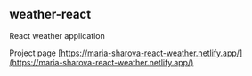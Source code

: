 ## weather-react

React weather application

Project page
[https://maria-sharova-react-weather.netlify.app/](https://maria-sharova-react-weather.netlify.app/)

